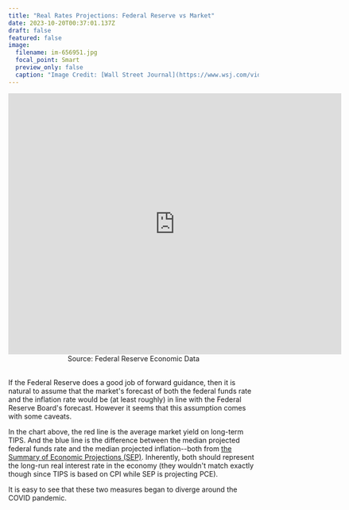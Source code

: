 ```yaml
---
title: "Real Rates Projections: Federal Reserve vs Market"
date: 2023-10-20T00:37:01.137Z
draft: false
featured: false
image:
  filename: im-656951.jpg
  focal_point: Smart
  preview_only: false
  caption: "Image Credit: [Wall Street Journal](https://www.wsj.com/video/series/news-explainers/how-the-federal-reserve-makes-and-loses-money/4EF6A156-83FA-4DAD-9BFE-B396FE5BC382)"
---
```


<center><iframe src="https://fred.stlouisfed.org/graph/graph-landing.php?g=1anlD&width=670&height=475" scrolling="no" frameborder="0" style="overflow:hidden; width:670px; height:525px;" allowTransparency="true" loading="lazy"></iframe></center>

<center>Source: Federal Reserve Economic Data</center>

<br>

If the Federal Reserve does a good job of forward guidance, then it is natural to assume that the market's forecast of both the federal funds rate and the inflation rate would be (at least roughly) in line with the Federal Reserve Board's forecast. However it seems that this assumption comes with some caveats. 

In the chart above, the red line is the average market yield on long-term TIPS. And the blue line is the difference between the median projected federal funds rate and the median projected inflation--both from [the Summary of Economic Projections (SEP)](https://www.federalreserve.gov/monetarypolicy/guide-to-the-summary-of-economic-projections.htm). Inherently, both should represent the long-run real interest rate in the economy (they wouldn't match exactly though since TIPS is based on CPI while SEP is projecting PCE). 

It is easy to see that these two measures began to diverge around the COVID pandemic. 



<br>


